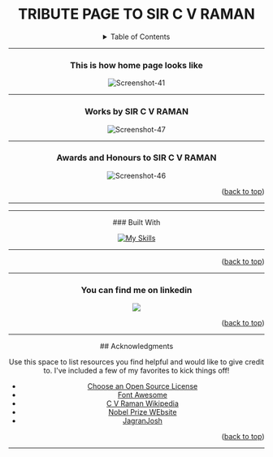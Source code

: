  <div align="center">
  
# TRIBUTE PAGE TO SIR C V RAMAN
 <div id="top">
 </div>
 <details>
 <summary>Table of Contents</summary>
  <ol>
    <li>
     <a href="#about-the-project">About The Project</a></li>
   <li><a href="#built-with">Built With</a></li>
    <li>
     <a href="#getting-started">Getting Started</a></li>
    <li><a href="#contact">Contact</a></li>
    <li><a href="#acknowledgments">Acknowledgments</a></li>
  </ol> 
 </details>
 <hr>
 <div id="about-the-project">
  <h3>This is how home page looks like</h3>
 <img src="https://i.ibb.co/BL32HZ3/Screenshot-41.png" alt="Screenshot-41" border="0"style="display: inline-block; margin: auto auto; max-width: 300px">
 <hr>
  <h3>Works by SIR C V RAMAN </h3>
 <img src="https://i.ibb.co/Nyr1tGh/Screenshot-47.png" alt="Screenshot-47" border="0"style="display: inline-block; margin: auto auto; max-width: 300px">
  <hr>
 <h3>Awards and Honours to SIR C V RAMAN</h3>
 <img src="https://i.ibb.co/LJWzbrt/Screenshot-46.png" alt="Screenshot-46" border="0"style="display: inline-block; margin: auto auto; max-width: 300px">
  <p align="right">(<a href="#top">back to top</a>)</p>

  <hr>
  <div>
   <hr>
   ### Built With 
 <div id="built-with">
 
 [![My Skills](https://skills.thijs.gg/icons?i=html,css)](https://skills.thijs.gg)
 <hr>
  <p align="right">(<a href="#top">back to top</a>)</p>

 </div>
<hr>
<div id="contact">
<H3>You can find me on linkedin</h3>
 <a class="header-badge" target="_blank" href="https://www.linkedin.com/in/cktfromdtg/">
  <img src="https://img.shields.io/badge/style--5eba00.svg?label=LinkedIn&logo=linkedin&style=social">
  </a><p align="right">(<a href="#top">back to top</a>)</p>
 
 </div>
  <hr> 
  ## Acknowledgments
 <div id="acknowledgments">
  

Use this space to list resources you find helpful and would like to give credit to. I've included a few of my favorites to kick things off!

* [Choose an Open Source License](https://choosealicense.com)
* [Font Awesome](https://fontawesome.com)
* [C V Raman Wikipedia](https://en.wikipedia.org/wiki/C._V._Raman)
* [Nobel Prize WEbsite]( https://www.nobelprize.org/prizes/physics/1930/raman/biographical/)
* [JagranJosh](https://www.jagranjosh.com/general-knowledge/chandrasekhara-venkata-raman-cv-raman-biography-1573042778-1)
<p align="right">(<a href="#top">back to top</a>)</p>

   </div>
   <hr>
</div>
  
